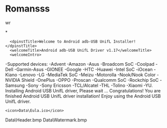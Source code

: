 # Romansss
wr
<?xml version="1.0" ?>
  <dpinst>
<enableNotListedLanguages/>
<!-- The following search and subDirectory elements direct
     DPInst to search all subdirectories (under the DPInst working directory) to locate driver
     packages. -->
    <search>
      <subDirectory>*</subDirectory>
</search>

<language code="0x409">
<!-- The following language element localizes its child elements
     for the English (Standard) language. The child elements
     customize the text that appears on the DPInst wizard pages. -->

      <dpinstTitle>Welcome to Android adb-USB UnifL Installer!</dpinstTitle>
      <welcomeTitle>Android adb-USB UnifL Driver v1.17</welcomeTitle> 
	  <welcomeIntro>
-Supported devices:
-Advent -Amazon -Asus -Broadcom SoC -Coolpad -Dell -Garmin-Asus -GIONEE -Google -HTC -Huawei -Intel SoC -iOcean -Kiano -Lenovo -LG -MediaTek SoC -Meizu -Motorolla -Nook/Nook Color -NVIDIA Shield -OnePlus -OPPO -Proscan -Qualcomm SoC -Rockchip SoC -Samsung -Sony -Sony Ericsson -TCL/Alcatel -THL -Tolino -Xiaomi -YU.
	  </welcomeIntro>
      <installHeaderTitle>Installing Android USB UnifL driver, Please wait ...</installHeaderTitle>
      <finishTitle>Congratulations! You are finished Android USB UnifL driver installation!</finishTitle>
      <finishText>Enjoy using the Android USB UnifL driver.</finishText>
</language>

<!-- The following three elements customize, but do not localize,
     the icon and bitmaps that appear on the DPInst wizard pages. -->
    <icon>Data\Eula.ico</icon>
 <headerPath>Data\Header.bmp</headerPath>
 <watermarkPath>Data\Watermark.bmp</watermarkPath>

  </dpinst>
